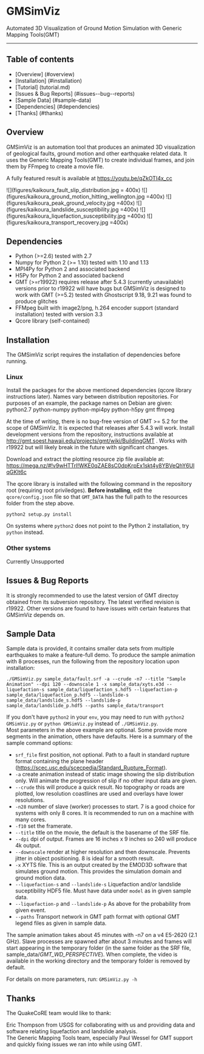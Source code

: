 # GMSimViz
Automated 3D Visualization of Ground Motion Simulation with Generic Mapping Tools(GMT)

----------

## Table of contents
   * [Overview] (#overview)
   * [Installation] (#installation)
   * [Tutorial] (tutorial.md)
   * [Issues & Bug Reports] (#issues--bug--reports)
   * [Sample Data] (#sample-data)
   * [Dependencies] (#dependencies)
   * [Thanks] (#thanks)

## Overview
GMSimViz is an automation tool that produces an animated 3D visualization of geological faults, ground motion and other earthquake related data. It uses the Generic Mapping Tools(GMT) to create individual frames, and join them by FFmpeg to create a movie file.

A fully featured result is available at https://youtu.be/qZkOTI4x_cc

![](figures/kaikoura_fault_slip_distribution.jpg = 400x)
![](figures/kaikoura_ground_motion_hitting_wellington.jpg =400x)
![](figures/kaikoura_peak_ground_velocity.jpg =400x)
![](figures/kaikoura_landslide_susceptibility.jpg =400x)
![](figures/kaikoura_liquefaction_susceptibility.jpg =400x)
![](figures/kaikoura_transport_recovery.jpg =400x)



## Dependencies
* Python (>=2.6) tested with 2.7
* Numpy for Python 2 (>= 1.10) tested with 1.10 and 1.13
* MPI4Py for Python 2 and associated backend
* H5Py for Python 2 and associated backend
* GMT (>=r19922) requires release after 5.4.3 (currently unavailable) versions prior to r19922 will have bugs but GMSimViz is designed to work with GMT (>=5.2) tested with Ghostscript 9.18, 9.21 was found to produce glitches
* FFMpeg built with image2/png, h.264 encoder support (standard installation) tested with version 3.3
* Qcore library (self-contained)



## Installation
The GMSimViz script requires the installation of dependencies before running.
### Linux
Install the packages for the above mentioned dependencies (qcore library instructions later). Names vary between distribution repositories. For purposes of an example, the package names on Debian are given:\
python2.7 python-numpy python-mpi4py python-h5py gmt ffmpeg

At the time of writing, there is no bug-free version of GMT >= 5.2 for the scope of GMSimViz. It is expected that releases after 5.4.3 will work. Install development versions from the repository, instructions available at http://gmt.soest.hawaii.edu/projects/gmt/wiki/BuildingGMT . Works with r19922 but will likely break in the future with significant changes.

Download and extract the plotting resource zip file available at:\
https://mega.nz/#!v9wHTTrI!WKE0qZAE8sC0dpKrpEx1skt4y8YBVeQhY6UlqGKlt6c

The qcore library is installed with the following command in the repository root (requiring root priviledges). **Before installing**, edit the `qcore/config.json` file so that `GMT_DATA` has the full path to the resources folder from the step above.
```shell
python2 setup.py install
```
On systems where `python2` does not point to the Python 2 installation, try `python` instead.

### Other systems
Currently Unsupported

## Issues & Bug Reports
It is strongly recommended to use the latest version of GMT directoy obtained from its subversion repository. The latest verified revision  is r19922. Other versions are found to have issues with certain features that GMSimViz depends on.

## Sample Data
Sample data is provided, it contains smaller data sets from multiple earthquakes to make a feature-full demo. To produce the sample animation with 8 processes, run the following from the repository location upon installation:
```shell
./GMSimViz.py sample_data/fault.srf -a --crude -n7 --title "Sample Animation" --dpi 120 --downscale 1 -x sample_data/xyts.e3d --liquefaction-s sample_data/liquefaction_s.hdf5 --liquefaction-p sample_data/liquefaction_p.hdf5 --landslide-s sample_data/landslide_s.hdf5 --landslide-p sample_data/landslide_p.hdf5 --paths sample_data/transport
```
If you don't have `python2` in your `env`, you may need to run with `python2 GMSimViz.py` or `python GMSimViz.py` instead of `./GMSimViz.py`.\
Most parameters in the above example are optional. Some provide more segments in the animation, others have defaults. Here is a summary of the sample command options:

- `srf_file` first position, not optional. Path to a fault in standard rupture format containing the plane header (https://scec.usc.edu/scecpedia/Standard_Rupture_Format).
- `-a` create animation instead of static image showing the slip distribution only. Will animate the progression of slip if no other input data are given.
- `--crude` this will produce a quick result. No topography or roads are plotted, low resolution coastlines are used and overlays have lower resolutions.
- `-n28` number of slave (worker) processes to start. 7 is a good choice for systems with only 8 cores. It is recommended to run on a machine with many cores.
- `-f10` set the framerate.
- `--title` title on the movie, the default is the basename of the SRF file.
- `--dpi` dpi of output. Frames are 16 inches x 9 inches so 240 will produce 4k output.
- `--downscale` render at higher resolution and then downscale. Prevents jitter in object positioning. 8 is ideal for a smooth result.
- `-x` XYTS file. This is an output created by the EMOD3D software that simulates ground motion. This provides the simulation domain and ground motion data.
- `--liquefaction-s` and `--landslide-s` Liquefaction and/or landslide suceptibility HDF5 file. Must have data under `model` as in given sample data.
- `--liquefaction-p` and `--landslide-p` As above for the probability from given event.
- `--paths` Transport network in GMT path format with optional GMT legend files as given in sample data.

The sample animation takes about 45 minutes with -n7 on a v4 E5-2620 (2.1 GHz). Slave processes are spawned after about 3 minutes and frames will start appearing in the temporary folder (in the same folder as the SRF file, sample_data/_GMT_WD_PERSPECTIVE_<random sequence>). When complete, the video is available in the working directory and the temporary folder is removed by default.

For details on more parameters, run:
```GMSimViz.py -h```

## Thanks

The QuakeCoRE team would like to thank:

Eric Thompson from USGS for collaborating with us and providing data and software relating liquefaction and landslide analysis.\
The Generic Mapping Tools team, especially Paul Wessel for GMT support and quickly fixing issues we ran into while using GMT.

